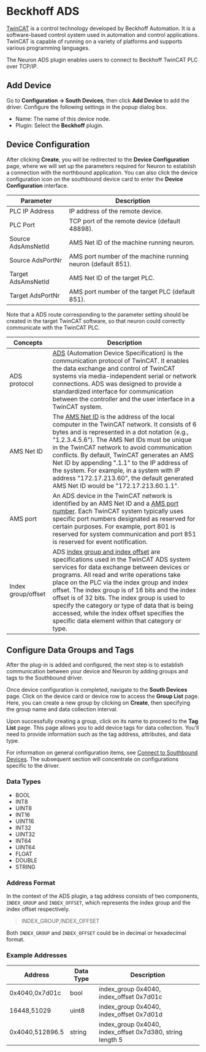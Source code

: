 # Beckhoff ADS

[TwinCAT] is a control technology developed by Beckhoff Automation. It is a
software-based control system used in automation and control applications.
TwinCAT is capable of running on a variety of platforms and supports various
programming languages.

The Neuron ADS plugin enables users to connect to Beckhoff TwinCAT PLC over
TCP/IP.

## Add Device

Go to **Configuration -> South Devices**, then click **Add Device** to add the driver. Configure the following settings in the popup dialog box.

- Name: The name of this device node.
- Plugin: Select the **Beckhoff** plugin.

## Device Configuration

After clicking **Create**, you will be redirected to the **Device Configuration** page, where we will set up the parameters required for Neuron to establish a connection with the northbound application. You can also click the device configuration icon on the southbound device card to enter the **Device Configuration** interface.

| Parameter          | Description                                                  |
| ------------------ | ------------------------------------------------------------ |
| PLC IP Address     | IP address of the remote device.                             |
| PLC Port           | TCP port of the remote device (default 48898).               |
| Source AdsAmsNetId | AMS Net ID of the machine running neuron.                    |
| Source AdsPortNr   | AMS port number of the machine running neuron (default 851). |
| Target AdsAmsNetId | AMS Net ID of the target PLC.                                |
| Target AdsPortNr   | AMS port number of the target PLC (default 851).             |

Note that a ADS route corresponding to the parameter setting should be created
in the target TwinCAT software, so that neuron could correctly communicate with
the TwinCAT PLC.

| Concepts           | Description                                                  |
| ------------------ | ------------------------------------------------------------ |
| ADS protocol       | [ADS] (Automation Device Specification) is the communication protocol of TwinCAT. It enables the data exchange and control of TwinCAT systems via media-independent serial or network connections. ADS was designed to provide a standardized interface for communication between the controller and the user interface in a TwinCAT system. |
| AMS Net ID         | The [AMS Net ID] is the address of the local computer in the TwinCAT network. It consists of 6 bytes and is represented in a dot notation (e.g., "1.2.3.4.5.6"). The AMS Net IDs must be unique in the TwinCAT network to avoid communication conflicts. By default, TwinCAT generates an AMS Net ID by appending ".1.1" to the IP address of the system. For example, in a system with IP address "172.17.213.60", the default generated AMS Net ID would be "172.17.213.60.1.1". |
| AMS port           | An ADS device in the TwinCAT network is identified by an AMS Net ID and a [AMS port number]. Each TwinCAT system typically uses specific port numbers designated as reserved for certain purposes. For example, port 801 is reserved for system communication and port 851 is reserved for event notification. |
| Index group/offset | ADS [index group and index offset] are specifications used in the TwinCAT ADS system services for data exchange between devices or programs. All read and write operations take place on the PLC via the index group and index offset. The index group is of 16 bits and the index offset is of 32 bits. The index group is used to specify the category or type of data that is being accessed, while the index offset specifies the specific data element within that category or type. |

## Configure Data Groups and Tags

After the plug-in is added and configured, the next step is to establish communication between your device and Neuron by adding groups and tags to the Southbound driver.

Once device configuration is completed, navigate to the **South Devices** page. Click on the device card or device row to access the **Group List** page. Here, you can create a new group by clicking on **Create**, then specifying the group name and data collection interval.

Upon successfully creating a group, click on its name to proceed to the **Tag List** page. This page allows you to add device tags for data collection. You'll need to provide information such as the tag address, attributes, and data type.

For information on general configuration items, see [Connect to Southbound Devices](../south-devices.md). The subsequent section will concentrate on configurations specific to the driver.

### Data Types

* BOOL
* INT8
* UINT8
* INT16
* UINT16
* INT32
* UINT32
* INT64
* UINT64
* FLOAT
* DOUBLE
* STRING

### Address Format

In the context of the ADS plugin, a tag address consists of two components,
`INDEX_GROUP` and `INDEX_OFFSET`, which represents the index group and the
index offset respectively.

> INDEX_GROUP,INDEX_OFFSET</span>

Both `INDEX_GROUP` and `INDEX_OFFSET` could be in decimal or hexadecimal format.

### Example Addresses

| Address         | Data Type          | Description                                               |
| --------------- | ------------------ | --------------------------------------------------------- |
| 0x4040,0x7d01c  | bool               | index_group 0x4040, index_offset 0x7d01c                  |
| 16448,51029     | uint8              | index_group 0x4040, index_offset 0x7d01d                  |
| 0x4040,512896.5 | string             | index_group 0x4040, index_offset 0x7d380, string length 5 |


[TwinCAT]: https://www.beckhoff.com/en-us/products/automation/twincat/
[ADS]: https://infosys.beckhoff.com/english.php?content=../content/1033/tcadscommon/12440276875.html
[AMS Net ID]: https://infosys.beckhoff.com/english.php?content=../content/1033/tc3_userinterface/3813966475.html
[AMS port number]: https://infosys.beckhoff.com/english.php?content=../content/1033/tcplclib_tc2_system/31064331.html
[index group and index offset]: https://infosys.beckhoff.com/english.php?content=../content/1033/tcadscommon/12495372427.html
